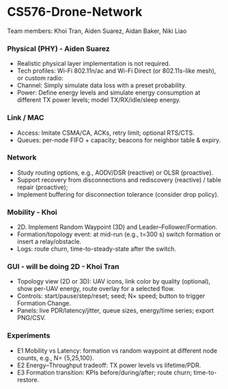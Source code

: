 # CS576-Drone-Network
Team members: Khoi Tran, Aiden Suarez, Aidan Baker, Niki Liao
### Physical (PHY) - Aiden Suarez
- Realistic physical layer implementation is not required.
- Tech profiles: Wi-Fi 802.11n/ac and Wi-Fi Direct (or 802.11s-like mesh), or custom radio:
- Channel: Simply simulate data loss with a preset probability. 
- Power: Define energy levels and simulate energy consumption at different TX power levels; model TX/RX/idle/sleep energy.
### Link / MAC
- Access: Imitate CSMA/CA, ACKs, retry limit; optional RTS/CTS.
- Queues: per-node FIFO + capacity; beacons for neighbor table & expiry.
### Network
- Study routing options, e.g., AODV/DSR (reactive) or OLSR (proactive).
- Support recovery from disconnections and rediscovery (reactive) / table repair (proactive);
- Implement buffering for disconnection tolerance (consider drop policy).
### Mobility - Khoi
- 2D. Implement Random Waypoint (3D) and Leader–Follower/Formation.
- Formation/topology event: at mid-run (e.g., t=300 s) switch formation or insert a relay/obstacle.
- Logs: route churn, time-to-steady-state after the switch.
### GUI - will be doing 2D - Khoi Tran
- Topology view (2D or 3D): UAV icons, link color by quality (optional), show per-UAV energy, route overlay for a selected flow.
- Controls: start/pause/step/reset; seed; N× speed; button to trigger Formation Change.
- Panels: live PDR/latency/jitter, queue sizes, energy/time series; export PNG/CSV.
### Experiments
- E1 Mobility vs Latency: formation vs random waypoint at different node counts, e.g., N= {5,25,100}.
- E2 Energy–Throughput tradeoff: TX power levels vs lifetime/PDR.
- E3 Formation transition: KPIs before/during/after; route churn; time-to-restore.
